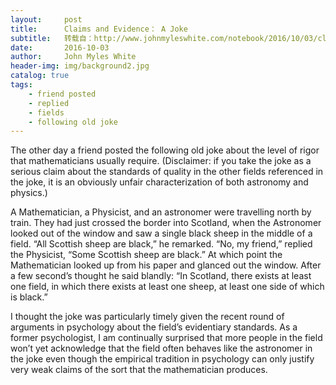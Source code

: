 ```yaml
---
layout:     post
title:      Claims and Evidence： A Joke
subtitle:   转载自：http://www.johnmyleswhite.com/notebook/2016/10/03/claims-and-evidence-a-joke/
date:       2016-10-03
author:     John Myles White
header-img: img/background2.jpg
catalog: true
tags:
    - friend posted
    - replied
    - fields
    - following old joke
---
```


The other day a friend posted the following old joke about the level of rigor that mathematicians usually require. (Disclaimer: if you take the joke as a serious claim about the standards of quality in the other fields referenced in the joke, it is an obviously unfair characterization of both astronomy and physics.)

> 
A Mathematician, a Physicist, and an astronomer were travelling north by train. They had just crossed the border into Scotland, when the Astronomer looked out of the window and saw a single black sheep in the middle of a field. “All Scottish sheep are black,” he remarked. “No, my friend,” replied the Physicist, “Some Scottish sheep are black.” At which point the Mathematician looked up from his paper and glanced out the window. After a few second’s thought he said blandly: “In Scotland, there exists at least one field, in which there exists at least one sheep, at least one side of which is black.”


I thought the joke was particularly timely given the recent round of arguments in psychology about the field’s evidentiary standards. As a former psychologist, I am continually surprised that more people in the field won’t yet acknowledge that the field often behaves like the astronomer in the joke even though the empirical tradition in psychology can only justify very weak claims of the sort that the mathematician produces.
